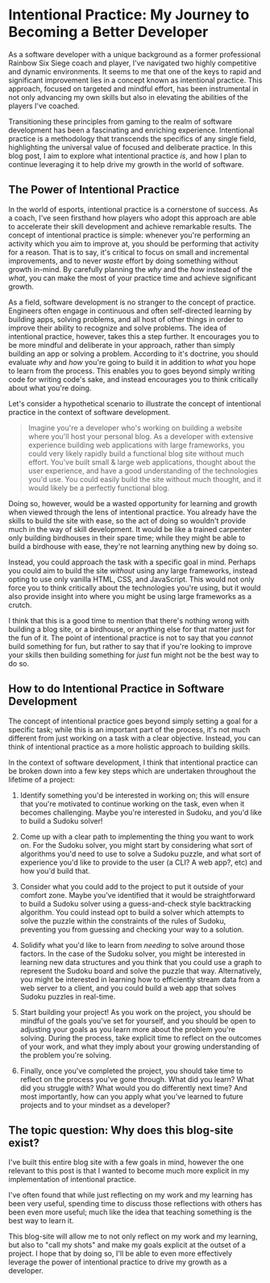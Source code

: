# Intentional Practice: My Journey to Becoming a Better Developer
As a software developer with a unique background as a former professional
Rainbow Six Siege coach and player, I've navigated two highly competitive and
dynamic environments. It seems to me that one of the keys to rapid and
significant improvement lies in a concept known as intentional practice.
This approach, focused on targeted and mindful effort, has been instrumental in
not only advancing my own skills but also in elevating the abilities of the
players I've coached.

Transitioning these principles from gaming to the realm of software
development has been a fascinating and enriching experience. Intentional practice
is a methodology that transcends the specifics of any single field, highlighting
the universal value of focused and deliberate practice. In this blog post, I aim
to explore what intentional practice *is*, and how I plan to continue leveraging
it to help drive my growth in the world of software.

## The Power of Intentional Practice
In the world of esports, intentional practice is a cornerstone of success. As a
coach, I've seen firsthand how players who adopt this approach are able to
accelerate their skill development and achieve remarkable results. The concept
of intentional practice is simple: whenever you're performing an activity which
you aim to improve at, you should be performing that activity for a reason.
That is to say, it's critical to focus on small and incremental improvements,
and to never *waste* effort by doing something without growth in-mind. By carefully
planning the *why* and the *how* instead of the *what*, you can make the most of your
practice time and achieve significant growth.

As a field, software development is no stranger to the concept of practice.
Engineers often engage in continuous and often self-directed learning by building
apps, solving problems, and all host of other things in order to improve their
ability to recognize and solve problems. The idea of intentional practice,
however, takes this a step further. It encourages you to be more mindful and
deliberate in your approach, rather than simply building an app or solving a
problem. According to it's doctrine, you should evaluate *why* and *how* you're
going to build it in addition to *what* you hope to learn from the process. This
enables you to goes beyond simply writing code for writing code's sake, and
instead encourages you to think critically about what you're doing.

Let's consider a hypothetical scenario to illustrate the concept of intentional
practice in the context of software development.

> Imagine you're a developer who's working on building a website where you'll host
your personal blog. As a developer with extensive experience building web
applications with large frameworks, you could very likely rapidly build a functional
blog site without much effort. You've built small & large web applications, thought
about the user experience, and have a good understanding of the technologies
you'd use. You could easily build the site without much thought, and it would
likely be a perfectly functional blog.

Doing so, however, would be a wasted opportunity for learning and growth when
viewed through the lens of intentional practice. You already have the skills to
build the site with ease, so the act of doing so wouldn't provide much in the
way of skill development. It would be like a trained carpenter only building
birdhouses in their spare time; while they might be able to build a birdhouse
with ease, they're not learning anything new by doing so.

Instead, you could approach the task with a specific goal in mind. Perhaps you
could aim to build the site *without* using any large frameworks, instead opting
to use only vanilla HTML, CSS, and JavaScript. This would not only force you to
think critically about the technologies you're using, but it would also provide
insight into where you might be using large frameworks as a crutch.

I think that this is a good time to mention that there's nothing wrong
with building a blog site, or a birdhouse, or anything else for that matter just
for the fun of it. The point of intentional practice is not to say that you
*cannot* build something for fun, but rather to say that if you're looking to
improve your skills then building something for *just* fun might not be the best
way to do so.

## How to do Intentional Practice in Software Development
The concept of intentional practice goes beyond simply setting a goal for a
specific task; while this is an important part of the process, it's not much
different from just working on a task with a clear objective. Instead, you
can think of intentional practice as a more holistic approach to building skills.

In the context of software development, I think that intentional practice can be
broken down into a few key steps which are undertaken throughout the lifetime
of a project:

1. Identify something you'd be interested in working on; this
will ensure that you're motivated to continue working on the task, even when it
becomes challenging. Maybe you're interested in Sudoku, and you'd like to build
a Sudoku solver!

2. Come up with a clear path to implementing the thing you want
to work on. For the Sudoku solver, you might start by considering what sort
of algorithms you'd need to use to solve a Sudoku puzzle, and what sort of 
experience you'd like to provide to the user (a CLI? A web app?, etc) and how
you'd build that.

3. Consider what you could add to the project to put it outside of
your comfort zone. Maybe you've identified that it would be straightforward to
build a Sudoku solver using a guess-and-check style backtracking algorithm. You
could instead opt to build a solver which attempts to solve the puzzle within the
constraints of the rules of Sudoku, preventing you from guessing and checking
your way to a solution.

4. Solidify what you'd like to learn from *needing* to solve around those factors.
In the case of the Sudoku solver, you might be interested in learning new data
structures and you think that you could use a graph to represent the Sudoku
board and solve the puzzle that way. Alternatively, you might be interested in
learning how to efficiently stream data from a web server to a client, and you
could build a web app that solves Sudoku puzzles in real-time.

5. Start building your project! As you work on the project, you should be
mindful of the goals you've set for yourself, and you should be open to adjusting
your goals as you learn more about the problem you're solving. During the process,
take explicit time to reflect on the outcomes of your work, and what they imply
about your growing understanding of the problem you're solving.

6. Finally, once you've completed the project, you should take time to reflect on
the process you've gone through. What did you learn? What did you struggle with?
What would you do differently next time? And most importantly, how can you apply
what you've learned to future projects and to your mindset as a developer?

## The topic question: Why does this blog-site exist?
I've built this entire blog site with a few goals in mind, however the one relevant
to this post is that I wanted to become much more explicit in my implementation of
intentional practice.

I've often found that while just reflecting on my work and my learning has been 
very useful, spending time to discuss those reflections with others has been
even more useful; much like the idea that teaching something is the best way to
learn it. 

This blog-site will allow me to not only reflect on my work and my learning, but also
to "call my shots" and make my goals explicit at the outset of a project. I hope
that by doing so, I'll be able to even more effectively leverage the power of
intentional practice to drive my growth as a developer.
